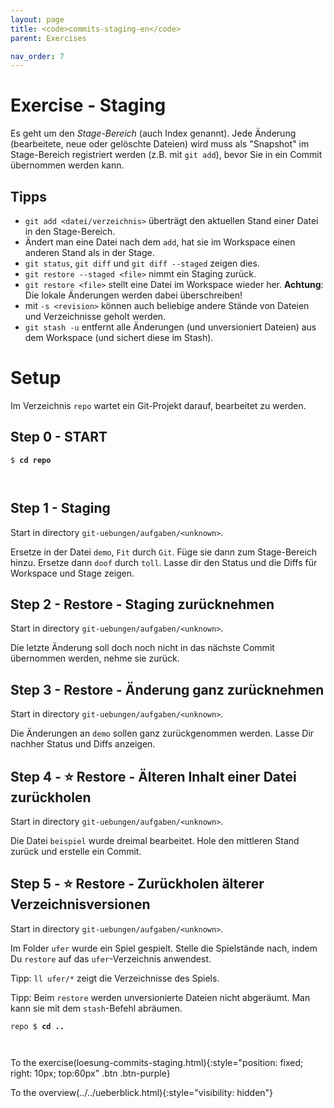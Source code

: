 ```yaml
---
layout: page
title: <code>commits-staging-en</code>
parent: Exercises

nav_order: 7
---
```

# Exercise - Staging

Es geht um den *Stage-Bereich* (auch Index genannt).
Jede Änderung (bearbeitete, neue oder gelöschte Dateien) 
wird muss als "Snapshot" im Stage-Bereich registriert werden
(z.B. mit `git add`),
bevor Sie in ein Commit übernommen werden kann.

## Tipps

* `git add <datei/verzeichnis>` 
   überträgt den aktuellen Stand einer Datei in den Stage-Bereich.
*  Ändert man eine Datei nach dem `add`, hat sie
   im Workspace einen anderen Stand als in der Stage.
* `git status`, `git diff` und `git diff --staged` zeigen dies.
* `git restore --staged <file>` nimmt ein Staging zurück.
* `git restore <file>` stellt eine Datei im Workspace wieder her.
   **Achtung**: Die lokale Änderungen werden dabei überschreiben!
* mit `-s <revision>` können auch beliebige andere Stände von Dateien und Verzeichnisse
  geholt werden.
* `git stash -u` entfernt alle Änderungen (und unversioniert Dateien)
  aus dem Workspace (und sichert diese im Stash).
        
# Setup

Im Verzeichnis `repo` wartet ein Git-Projekt darauf,
bearbeitet zu werden. 


<h2>Step 0 - START <!-- UEB/Staging/0 --></h2>


<pre><code>$ <b>cd repo</b><br><br><br></code></pre>


<h2>Step 1 - Staging <!-- UEB/Staging/1 --></h2>

Start in directory `git-uebungen/aufgaben/<unknown>`.

Ersetze in der Datei `demo`,
`Fit` durch `Git`.
Füge sie dann zum Stage-Bereich hinzu.
Ersetze dann `doof` durch `toll`.
Lasse dir den Status und die Diffs
für Workspace und Stage zeigen.

<h2>Step 2 - Restore - Staging zurücknehmen <!-- UEB/Staging/2 --></h2>

Start in directory `git-uebungen/aufgaben/<unknown>`.

Die letzte Änderung soll doch noch nicht in das nächste Commit übernommen werden,
nehme sie zurück. 

<h2>Step 3 - Restore - Änderung ganz zurücknehmen <!-- UEB/Staging/3 --></h2>

Start in directory `git-uebungen/aufgaben/<unknown>`.

Die Änderungen an `demo` sollen ganz zurückgenommen werden.
Lasse Dir nachher Status und Diffs anzeigen.

<h2>Step 4 - ⭐ Restore - Älteren Inhalt einer Datei zurückholen <!-- UEB/Staging/4 --></h2>

Start in directory `git-uebungen/aufgaben/<unknown>`.

Die Datei `beispiel` wurde dreimal bearbeitet.
Hole den mittleren Stand zurück und erstelle ein Commit.

<h2>Step 5 - ⭐ Restore - Zurückholen älterer Verzeichnisversionen <!-- UEB/Staging/5 --></h2>

Start in directory `git-uebungen/aufgaben/<unknown>`.

Im Folder `ufer` wurde ein Spiel gespielt.
Stelle die Spielstände nach, 
indem Du `restore` auf das `ufer`-Verzeichnis anwendest.

Tipp: `ll ufer/*` zeigt die Verzeichnisse des Spiels.

Tipp: Beim `restore` werden unversionierte Dateien nicht abgeräumt.
Man kann sie mit dem `stash`-Befehl abräumen.


<pre><code>repo $ <b>cd ..</b><br><br><br></code></pre>


To the exercise(loesung-commits-staging.html){:style="position: fixed; right: 10px; top:60px" .btn .btn-purple}

To the overview(../../ueberblick.html){:style="visibility: hidden"}

